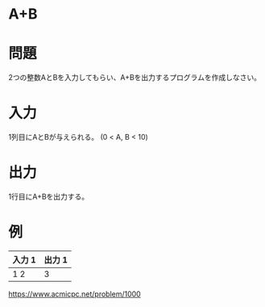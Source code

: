 # A+B

# 問題
2つの整数AとBを入力してもらい、A+Bを出力するプログラムを作成しなさい。

# 入力
1列目にAとBが与えられる。 (0 < A, B < 10)

# 出力
1行目にA+Bを出力する。

# 例
入力 1|出力 1|
|------|---|
|1 2|3|

https://www.acmicpc.net/problem/1000
